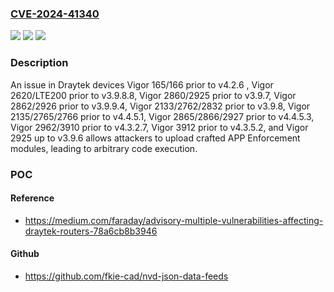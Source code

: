 ### [CVE-2024-41340](https://cve.mitre.org/cgi-bin/cvename.cgi?name=CVE-2024-41340)
![](https://img.shields.io/static/v1?label=Product&message=n%2Fa&color=blue)
![](https://img.shields.io/static/v1?label=Version&message=n%2Fa&color=blue)
![](https://img.shields.io/static/v1?label=Vulnerability&message=n%2Fa&color=brighgreen)

### Description

An issue in Draytek devices Vigor 165/166 prior to v4.2.6 , Vigor 2620/LTE200 prior to v3.9.8.8, Vigor 2860/2925 prior to v3.9.7, Vigor 2862/2926 prior to v3.9.9.4, Vigor 2133/2762/2832 prior to v3.9.8, Vigor 2135/2765/2766 prior to v4.4.5.1, Vigor 2865/2866/2927 prior to v4.4.5.3, Vigor 2962/3910 prior to v4.3.2.7, Vigor 3912 prior to v4.3.5.2, and Vigor 2925 up to v3.9.6 allows attackers to upload crafted APP Enforcement modules, leading to arbitrary code execution.

### POC

#### Reference
- https://medium.com/faraday/advisory-multiple-vulnerabilities-affecting-draytek-routers-78a6cb8b3946

#### Github
- https://github.com/fkie-cad/nvd-json-data-feeds

